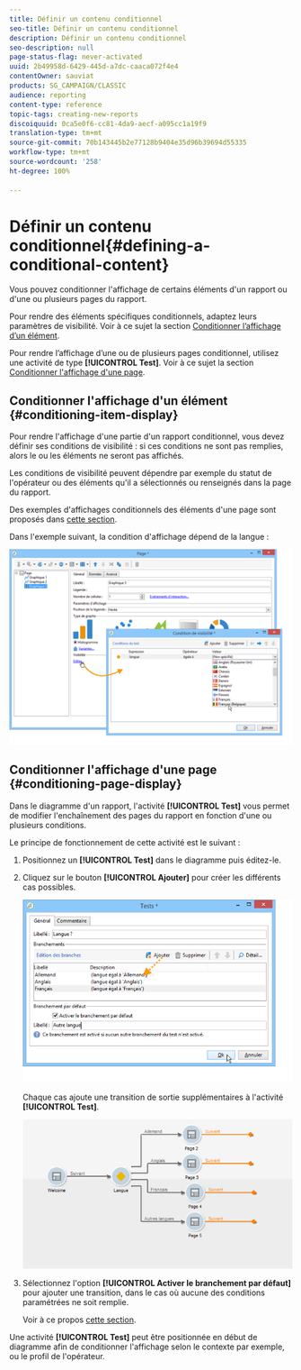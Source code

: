 ```yaml
---
title: Définir un contenu conditionnel
seo-title: Définir un contenu conditionnel
description: Définir un contenu conditionnel
seo-description: null
page-status-flag: never-activated
uuid: 2b49958d-6429-445d-a7dc-caaca072f4e4
contentOwner: sauviat
products: SG_CAMPAIGN/CLASSIC
audience: reporting
content-type: reference
topic-tags: creating-new-reports
discoiquuid: 0ca5e0f6-cc81-4da9-aecf-a095cc1a19f9
translation-type: tm+mt
source-git-commit: 70b143445b2e77128b9404e35d96b39694d55335
workflow-type: tm+mt
source-wordcount: '258'
ht-degree: 100%

---
```



# Définir un contenu conditionnel{#defining-a-conditional-content}

Vous pouvez conditionner l&#39;affichage de certains éléments d&#39;un rapport ou d&#39;une ou plusieurs pages du rapport.

Pour rendre des éléments spécifiques conditionnels, adaptez leurs paramètres de visibilité. Voir à ce sujet la section [Conditionner l’affichage d’un élément](#conditioning-item-display).

Pour rendre l’affichage d’une ou de plusieurs pages conditionnel, utilisez une activité de type **[!UICONTROL Test]**. Voir à ce sujet la section [Conditionner l&#39;affichage d&#39;une page](#conditioning-page-display).

## Conditionner l&#39;affichage d&#39;un élément {#conditioning-item-display}

Pour rendre l&#39;affichage d&#39;une partie d&#39;un rapport conditionnel, vous devez définir ses conditions de visibilité : si ces conditions ne sont pas remplies, alors le ou les éléments ne seront pas affichés.

Les conditions de visibilité peuvent dépendre par exemple du statut de l&#39;opérateur ou des éléments qu&#39;il a sélectionnés ou renseignés dans la page du rapport.

Des exemples d&#39;affichages conditionnels des éléments d&#39;une page sont proposés dans [cette section](../../web/using/form-rendering.md#defining-fields-conditional-display).

Dans l&#39;exemple suivant, la condition d&#39;affichage dépend de la langue :

![](assets/reporting_display_condition.png)

## Conditionner l&#39;affichage d&#39;une page {#conditioning-page-display}

Dans le diagramme d&#39;un rapport, l&#39;activité **[!UICONTROL Test]** vous permet de modifier l&#39;enchaînement des pages du rapport en fonction d&#39;une ou plusieurs conditions.

Le principe de fonctionnement de cette activité est le suivant :

1. Positionnez un **[!UICONTROL Test]** dans le diagramme puis éditez-le.
1. Cliquez sur le bouton **[!UICONTROL Ajouter]** pour créer les différents cas possibles.

   ![](assets/reporting_test_sample.png)

   Chaque cas ajoute une transition de sortie supplémentaires à l&#39;activité **[!UICONTROL Test]**.

   ![](assets/reporting_test_transitions.png)

1. Sélectionnez l&#39;option **[!UICONTROL Activer le branchement par défaut]** pour ajouter une transition, dans le cas où aucune des conditions paramétrées ne soit remplie.

   Voir à ce propos [cette section](../../web/using/defining-web-forms-page-sequencing.md#conditional-page-display).

Une activité **[!UICONTROL Test]** peut être positionnée en début de diagramme afin de conditionner l&#39;affichage selon le contexte par exemple, ou le profil de l&#39;opérateur.
